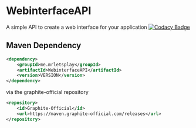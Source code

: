 # WebinterfaceAPI
A simple API to create a web interface for your application 
[![Codacy Badge](https://api.codacy.com/project/badge/Grade/cb9eb81ad3a245818114d493118a7c68)](https://app.codacy.com/manual/mr.letsplay2003/WebinterfaceAPI?utm_source=github.com&utm_medium=referral&utm_content=MrLetsplay2003/WebinterfaceAPI&utm_campaign=Badge_Grade_Dashboard)

## Maven Dependency
```xml
<dependency>
	<groupId>me.mrletsplay</groupId>
	<artifactId>WebinterfaceAPI</artifactId>
	<version>VERSION</version>
</dependency>
```

via the graphite-official repository

```xml
<repository>
	<id>Graphite-Official</id>
	<url>https://maven.graphite-official.com/releases</url>
</repository>
```
